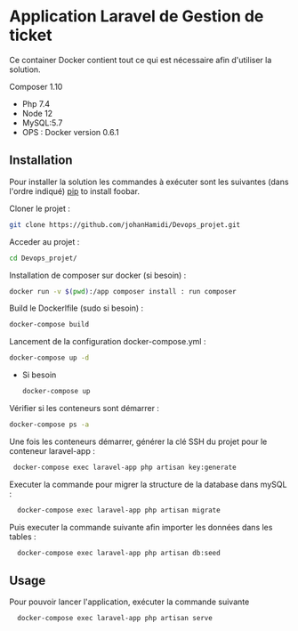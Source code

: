# Application Laravel de Gestion de ticket

Ce container Docker contient tout ce qui est nécessaire afin d'utiliser la solution.

Composer 1.10 

 - Php 7.4 
 - Node 12 
 - MySQL:5.7 
 - OPS : Docker version 0.6.1 

## Installation

Pour installer la solution les commandes à exécuter sont les suivantes (dans l'ordre indiqué)
 [pip](https://pip.pypa.io/en/stable/) to install foobar.

Cloner le projet :

```bash
git clone https://github.com/johanHamidi/Devops_projet.git
```
Acceder au projet :

```bash
cd Devops_projet/
```
Installation de composer sur docker (si besoin) : 

```bash
docker run -v $(pwd):/app composer install : run composer 
```

Build le Dockerlfile (sudo si besoin) :

```bash
docker-compose build 
```

Lancement de la configuration docker-compose.yml :

```bash
docker-compose up -d
```
 - Si besoin 
 
   ```bash
   docker-compose up
   ```

Vérifier si les conteneurs sont démarrer :
   ```bash
   docker-compose ps -a
   ```

Une fois les conteneurs démarrer, générer la clé SSH du projet pour le conteneur laravel-app :

```bash
 docker-compose exec laravel-app php artisan key:generate
 ```

Executer la commande pour migrer la structure de la database dans mySQL : 

```bash
  docker-compose exec laravel-app php artisan migrate
  ```

Puis executer la commande suivante afin importer les données dans les tables :

```bash
  docker-compose exec laravel-app php artisan db:seed
  ```
  
## Usage

Pour pouvoir lancer l'application, exécuter la commande suivante

```bash
  docker-compose exec laravel-app php artisan serve
  ```
